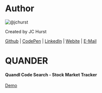 # Author
![@jchurst](https://avatars0.githubusercontent.com/jchurst?&s=128)

Created by JC Hurst 

[Github](https://github.com/jchurst) | [CodePen](http://codepen.io/jchurst/) | [LinkedIn](https://www.linkedin.com/in/jchurst) | [Webite](https://www.hurstcreative.com/) | [E-Mail](mailto:jchurstmail@gmail.com)

# QUANDER

#### Quandl Code Search - Stock Market Tracker

[Demo](https://quander.glitch.me) 
